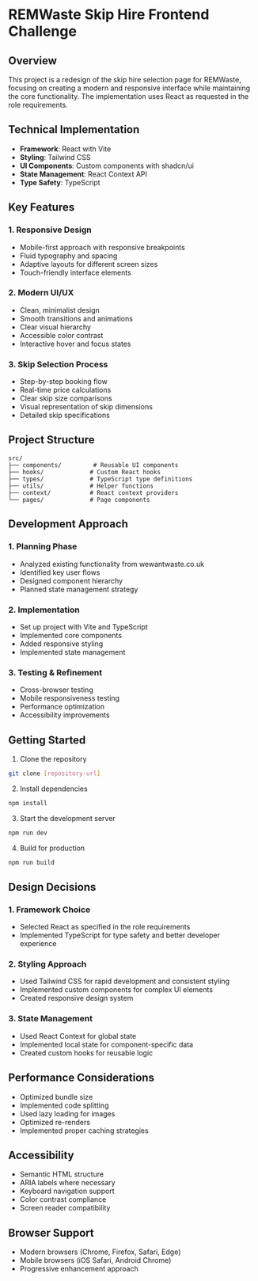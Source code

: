 # REMWaste Skip Hire Frontend Challenge

## Overview
This project is a redesign of the skip hire selection page for REMWaste, focusing on creating a modern and responsive interface while maintaining the core functionality. The implementation uses React as requested in the role requirements.

## Technical Implementation
- **Framework**: React with Vite
- **Styling**: Tailwind CSS
- **UI Components**: Custom components with shadcn/ui
- **State Management**: React Context API
- **Type Safety**: TypeScript

## Key Features

### 1. Responsive Design
- Mobile-first approach with responsive breakpoints
- Fluid typography and spacing
- Adaptive layouts for different screen sizes
- Touch-friendly interface elements

### 2. Modern UI/UX
- Clean, minimalist design
- Smooth transitions and animations
- Clear visual hierarchy
- Accessible color contrast
- Interactive hover and focus states

### 3. Skip Selection Process
- Step-by-step booking flow
- Real-time price calculations
- Clear skip size comparisons
- Visual representation of skip dimensions
- Detailed skip specifications

## Project Structure
```
src/
├── components/         # Reusable UI components
├── hooks/             # Custom React hooks
├── types/             # TypeScript type definitions
├── utils/             # Helper functions
├── context/           # React context providers
└── pages/             # Page components
```

## Development Approach

### 1. Planning Phase
- Analyzed existing functionality from wewantwaste.co.uk
- Identified key user flows
- Designed component hierarchy
- Planned state management strategy

### 2. Implementation
- Set up project with Vite and TypeScript
- Implemented core components
- Added responsive styling
- Implemented state management

### 3. Testing & Refinement
- Cross-browser testing
- Mobile responsiveness testing
- Performance optimization
- Accessibility improvements

## Getting Started

1. Clone the repository
```bash
git clone [repository-url]
```

2. Install dependencies
```bash
npm install
```

3. Start the development server
```bash
npm run dev
```

4. Build for production
```bash
npm run build
```

## Design Decisions

### 1. Framework Choice
- Selected React as specified in the role requirements
- Implemented TypeScript for type safety and better developer experience

### 2. Styling Approach
- Used Tailwind CSS for rapid development and consistent styling
- Implemented custom components for complex UI elements
- Created responsive design system

### 3. State Management
- Used React Context for global state
- Implemented local state for component-specific data
- Created custom hooks for reusable logic

## Performance Considerations
- Optimized bundle size
- Implemented code splitting
- Used lazy loading for images
- Optimized re-renders
- Implemented proper caching strategies

## Accessibility
- Semantic HTML structure
- ARIA labels where necessary
- Keyboard navigation support
- Color contrast compliance
- Screen reader compatibility

## Browser Support
- Modern browsers (Chrome, Firefox, Safari, Edge)
- Mobile browsers (iOS Safari, Android Chrome)
- Progressive enhancement approach

